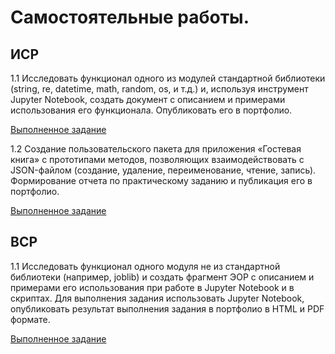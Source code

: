 # Самостоятельные работы. 

## ИСР

1.1 Исследовать функционал одного из модулей стандартной библиотеки
(string, re, datetime, math, random, os, и т.д.) и, используя инструмент Jupyter
Notebook, создать документ с описанием и примерами использования его
функционала. Опубликовать его в портфолио.

[Выполненное задание](https://colab.research.google.com/drive/1ukNXT9nfXmLZKwQVimjylQmGvdAld7pO?usp=sharing)

1.2 Создание пользовательского пакета для приложения «Гостевая книга» с
прототипами методов, позволяющих взаимодействовать с JSON-файлом
(создание, удаление, переименование, чтение, запись). Формирование отчета
по практическому заданию и публикация его в портфолио.

[Выполненное задание](https://replit.com/@AlieksandraTrub/ISR12-Sem5#main.py)

## ВСР


1.1 Исследовать функционал одного модуля не из стандартной библиотеки 
(например, joblib) и создать фрагмент ЭОР с описанием и примерами его
использования при работе в Jupyter Notebook и в скриптах. Для выполнения
задания использовать Jupyter Notebook, опубликовать результат выполнения
задания в портфолио в HTML и PDF формате.

[Выполненное задание]()
